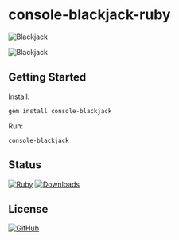 # console-blackjack-ruby

![Blackjack](https://raw.githubusercontent.com/gdonald/console-blackjack-ruby/master/ss2.png)

![Blackjack](https://raw.githubusercontent.com/gdonald/console-blackjack-ruby/master/ss1.png)

## Getting Started

Install:

    gem install console-blackjack

Run:

    console-blackjack

## Status

[![Ruby](https://github.com/gdonald/console-blackjack-ruby/workflows/Ruby/badge.svg)](https://github.com/gdonald/console-blackjack-ruby/actions)
[![Downloads](https://ruby-gem-downloads-badge.herokuapp.com/console-blackjack?color=blue&type=total&total_label=)](https://rubygems.org/gems/console-blackjack)

## License

[![GitHub](https://img.shields.io/github/license/gdonald/console-blackjack-ruby?color=aa0000)](https://github.com/gdonald/console-blackjack-ruby/blob/master/LICENSE)
